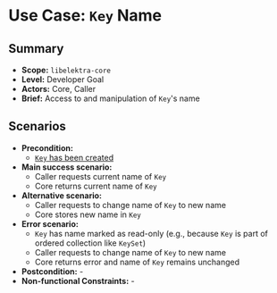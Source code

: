 # Use Case: `Key` Name

## Summary

- **Scope:** `libelektra-core`
- **Level:** Developer Goal
- **Actors:** Core, Caller
- **Brief:** Access to and manipulation of `Key`'s name

## Scenarios

- **Precondition:**
  - [`Key` has been created](UC_key_create.md)
- **Main success scenario:**
  - Caller requests current name of `Key`
  - Core returns current name of `Key`
- **Alternative scenario:**
  - Caller requests to change name of `Key` to new name
  - Core stores new name in `Key`
- **Error scenario:**
  - `Key` has name marked as read-only (e.g., because `Key` is part of ordered collection like `KeySet`)
  - Caller requests to change name of `Key` to new name
  - Core returns error and name of `Key` remains unchanged
- **Postcondition:** -
- **Non-functional Constraints:** -

